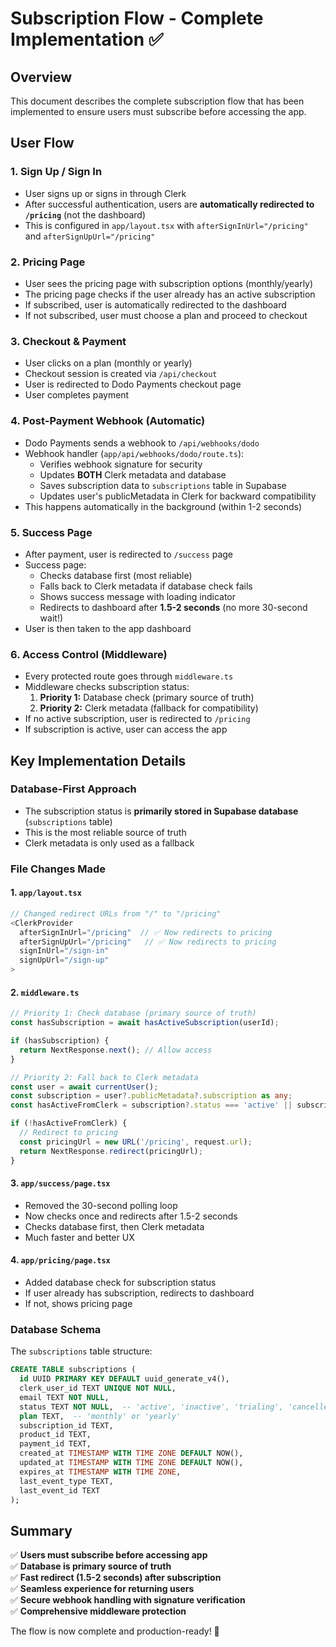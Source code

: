 # Subscription Flow - Complete Implementation ✅

## Overview
This document describes the complete subscription flow that has been implemented to ensure users must subscribe before accessing the app.

## User Flow

### 1. **Sign Up / Sign In**
- User signs up or signs in through Clerk
- After successful authentication, users are **automatically redirected to `/pricing`** (not the dashboard)
- This is configured in `app/layout.tsx` with `afterSignInUrl="/pricing"` and `afterSignUpUrl="/pricing"`

### 2. **Pricing Page**
- User sees the pricing page with subscription options (monthly/yearly)
- The pricing page checks if the user already has an active subscription
- If subscribed, user is automatically redirected to the dashboard
- If not subscribed, user must choose a plan and proceed to checkout

### 3. **Checkout & Payment**
- User clicks on a plan (monthly or yearly)
- Checkout session is created via `/api/checkout`
- User is redirected to Dodo Payments checkout page
- User completes payment

### 4. **Post-Payment Webhook** (Automatic)
- Dodo Payments sends a webhook to `/api/webhooks/dodo`
- Webhook handler (`app/api/webhooks/dodo/route.ts`):
  - Verifies webhook signature for security
  - Updates **BOTH** Clerk metadata and database
  - Saves subscription data to `subscriptions` table in Supabase
  - Updates user's publicMetadata in Clerk for backward compatibility
- This happens automatically in the background (within 1-2 seconds)

### 5. **Success Page**
- After payment, user is redirected to `/success` page
- Success page:
  - Checks database first (most reliable)
  - Falls back to Clerk metadata if database check fails
  - Shows success message with loading indicator
  - Redirects to dashboard after **1.5-2 seconds** (no more 30-second wait!)
- User is then taken to the app dashboard

### 6. **Access Control (Middleware)**
- Every protected route goes through `middleware.ts`
- Middleware checks subscription status:
  1. **Priority 1:** Database check (primary source of truth)
  2. **Priority 2:** Clerk metadata (fallback for compatibility)
- If no active subscription, user is redirected to `/pricing`
- If subscription is active, user can access the app

## Key Implementation Details

### Database-First Approach
- The subscription status is **primarily stored in Supabase database** (`subscriptions` table)
- This is the most reliable source of truth
- Clerk metadata is only used as a fallback

### File Changes Made

#### 1. `app/layout.tsx`
```typescript
// Changed redirect URLs from "/" to "/pricing"
<ClerkProvider
  afterSignInUrl="/pricing"  // ✅ Now redirects to pricing
  afterSignUpUrl="/pricing"   // ✅ Now redirects to pricing
  signInUrl="/sign-in"
  signUpUrl="/sign-up"
>
```

#### 2. `middleware.ts`
```typescript
// Priority 1: Check database (primary source of truth)
const hasSubscription = await hasActiveSubscription(userId);

if (hasSubscription) {
  return NextResponse.next(); // Allow access
}

// Priority 2: Fall back to Clerk metadata
const user = await currentUser();
const subscription = user?.publicMetadata?.subscription as any;
const hasActiveFromClerk = subscription?.status === 'active' || subscription?.status === 'trialing';

if (!hasActiveFromClerk) {
  // Redirect to pricing
  const pricingUrl = new URL('/pricing', request.url);
  return NextResponse.redirect(pricingUrl);
}
```

#### 3. `app/success/page.tsx`
- Removed the 30-second polling loop
- Now checks once and redirects after 1.5-2 seconds
- Checks database first, then Clerk metadata
- Much faster and better UX

#### 4. `app/pricing/page.tsx`
- Added database check for subscription status
- If user already has subscription, redirects to dashboard
- If not, shows pricing page

### Database Schema

The `subscriptions` table structure:
```sql
CREATE TABLE subscriptions (
  id UUID PRIMARY KEY DEFAULT uuid_generate_v4(),
  clerk_user_id TEXT UNIQUE NOT NULL,
  email TEXT NOT NULL,
  status TEXT NOT NULL,  -- 'active', 'inactive', 'trialing', 'cancelled', 'failed', 'expired'
  plan TEXT,  -- 'monthly' or 'yearly'
  subscription_id TEXT,
  product_id TEXT,
  payment_id TEXT,
  created_at TIMESTAMP WITH TIME ZONE DEFAULT NOW(),
  updated_at TIMESTAMP WITH TIME ZONE DEFAULT NOW(),
  expires_at TIMESTAMP WITH TIME ZONE,
  last_event_type TEXT,
  last_event_id TEXT
);
```

## Summary

✅ **Users must subscribe before accessing app**  
✅ **Database is primary source of truth**  
✅ **Fast redirect (1.5-2 seconds) after subscription**  
✅ **Seamless experience for returning users**  
✅ **Secure webhook handling with signature verification**  
✅ **Comprehensive middleware protection**

The flow is now complete and production-ready! 🚀
